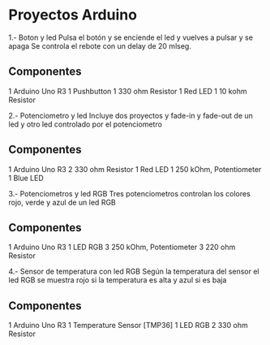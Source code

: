 Proyectos Arduino
=================

1.- Boton y led
Pulsa el botón y se enciende el led y vuelves a pulsar y se apaga
Se controla el rebote con un delay de 20 mlseg.

Componentes
-----------
1	Arduino Uno R3
1	Pushbutton
1	330 ohm Resistor
1	Red LED
1	10 kohm Resistor

2.- Potenciometro y led
Incluye dos proyectos y fade-in y fade-out de un led y
otro led controlado por el potenciometro

Componentes
-----------
1	Arduino Uno R3
2	330 ohm Resistor
1	Red LED
1	250 kOhm, Potentiometer
1	Blue LED

3.- Potenciometros y led RGB
Tres potenciometros controlan los colores rojo, verde y azul de un led RGB

Componentes
-----------
1	Arduino Uno R3
1	LED RGB
3	250 kOhm, Potentiometer
3	220 ohm Resistor


4.- Sensor de temperatura con led RGB
Según la temperatura del sensor el led RGB se muestra rojo si la temperatura es
alta y azul si es baja

Componentes
-----------
1	Arduino Uno R3
1	Temperature Sensor [TMP36]
1	LED RGB
2	330 ohm Resistor

